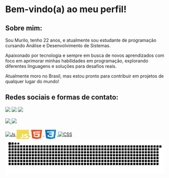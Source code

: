 # Bem-vindo(a) ao meu perfil!

## Sobre mim:

Sou Murilo, tenho 22 anos, e atualmente sou estudante de programação cursando Análise e Desenvolvimento de Sistemas. 

Apaixonado por tecnologia e sempre em busca de novos aprendizados com foco em aprimorar minhas habilidades em programação, explorando diferentes linguagens e soluções para desafios reais.

Atualmente moro no Brasil, mas estou pronto para contribuir em projetos de qualquer lugar do mundo!
 
## Redes sociais e formas de contato:
 
<div> 
  <a href="https://instagram.com/murilodays" target="_blank"><img src="https://img.shields.io/badge/-Instagram-%23E4405F?style=for-the-badge&logo=instagram&logoColor=white" target="_blank"></a>
  <a href="https://www.linkedin.com/in/murilodays/" target="_blank"><img src="https://img.shields.io/badge/-LinkedIn-%230077B5?style=for-the-badge&logo=linkedin&logoColor=white" target="_blank"></a>
  <a href = "mailto:contatomurilodays@gmail.com"><img src="https://img.shields.io/badge/Gmail-D14836?style=for-the-badge&logo=gmail&logoColor=white"></a>
</div>

<br>

 <div>
   <a href="https://github.com/murilodays">
   <img height="180em" src="https://github-readme-stats.vercel.app/api?username=murilodays&show_icons=true&theme=slateorange&include_all_commits=true&count_private=true"/>
   <img height="180em" src="https://github-readme-stats.vercel.app/api/top-langs/?username=murilodays&layout=compact&langs_count=6&theme=slateorange"/>
</div>
    
<div style="display: inline_block"><br>
  <img  align="center" alt="Js" height="30" width="40" src="https://cdn.jsdelivr.net/gh/devicons/devicon@latest/icons/react/react-original.svg">
  <img align="center" alt="Js" height="30" width="40" src="https://raw.githubusercontent.com/devicons/devicon/master/icons/javascript/javascript-plain.svg">
  <img align="center" alt="HTML" height="30" width="40" src="https://raw.githubusercontent.com/devicons/devicon/master/icons/html5/html5-original.svg">
  <img align="center" alt="CSS" height="30" width="40" src="https://raw.githubusercontent.com/devicons/devicon/master/icons/css3/css3-original.svg">
  <img align="center" alt="CSS" height="30" width="40" src="https://cdn.jsdelivr.net/gh/devicons/devicon@latest/icons/python/python-original.svg">
</div>

<div alight="center">
<img src="https://raw.githubusercontent.com/murilodays/murilodays/output/snake.svg" alt="Snake animation" />
</div>
